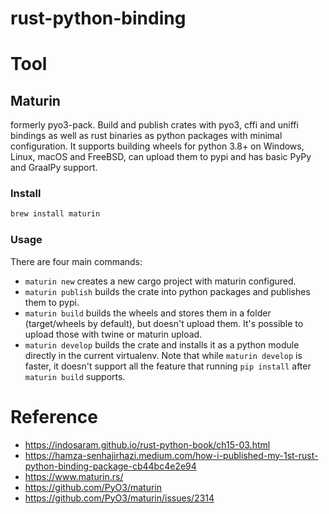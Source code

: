 # rust-python-binding

# Tool

## Maturin

formerly pyo3-pack. Build and publish crates with pyo3, cffi and uniffi bindings as well as rust binaries as python packages with minimal configuration. It supports building wheels for python 3.8+ on Windows, Linux, macOS and FreeBSD, can upload them to pypi and has basic PyPy and GraalPy support.

### Install

```bash
brew install maturin
```

### Usage

There are four main commands:

- `maturin new` creates a new cargo project with maturin configured.
- `maturin publish` builds the crate into python packages and publishes them to pypi.
- `maturin build` builds the wheels and stores them in a folder (target/wheels by default), but doesn't upload them. It's possible to upload those with twine or maturin upload.
- `maturin develop` builds the crate and installs it as a python module directly in the current virtualenv. Note that while `maturin develop` is faster, it doesn't support all the feature that running `pip install` after `maturin build` supports.


# Reference

- https://indosaram.github.io/rust-python-book/ch15-03.html
- https://hamza-senhajirhazi.medium.com/how-i-published-my-1st-rust-python-binding-package-cb44bc4e2e94
- https://www.maturin.rs/
- https://github.com/PyO3/maturin
- https://github.com/PyO3/maturin/issues/2314
